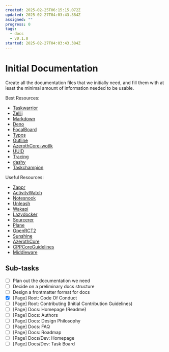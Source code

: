 ```yaml
---
created: 2025-02-25T06:15:15.072Z
updated: 2025-02-27T04:03:43.384Z
assigned: ""
progress: 0
tags:
  - docs
  - v0.1.0
started: 2025-02-27T04:03:43.384Z
---
```


# Initial Documentation

Create all the documentation files that we initially need, and fill them with at least the minimal amount of information needed to be usable.

Best Resources:

- [Taskwarrior](https://github.com/GothenburgBitFactory/taskwarrior/tree/develop/doc)
- [Zellij](https://github.com/zellij-org/zellij/tree/main/docs)
- [Markdown](https://github.com/Python-Markdown/markdown/tree/master/docs)
- [Deno](https://docs.deno.com/runtime/contributing/)
- [FocalBoard](https://github.com/mattermost-community/focalboard/tree/main/docs)
- [Typos](https://github.com/crate-ci/typos/tree/master/docs)
- [Outline](https://github.com/outline/outline/tree/main/docs)
- [AzerothCore-wotlk](https://github.com/azerothcore/azerothcore-wotlk/tree/master)
- [UUID](https://github.com/uuid-rs/uuid/blob/main/CONTRIBUTING.md)
- [Tracing](https://github.com/tokio-rs/tracing/blob/master/CONTRIBUTING.md)
- [dashy](https://github.com/Lissy93/dashy)
- [Taskchampion](https://github.com/GothenburgBitFactory/taskchampion)

Useful Resources:

- [Zappr](https://github.com/zalando/zappr)
- [ActivityWatch](https://github.com/ActivityWatch/activitywatch/blob/master/CONTRIBUTING.md)
- [Notesnook](https://github.com/streetwriters/notesnook/blob/master/CONTRIBUTING.md)
- [Unleash](https://github.com/Unleash/unleash/blob/main/CONTRIBUTING.md)
- [Wakapi](https://github.com/muety/wakapi/wiki)
- [Lazydocker](https://github.com/jesseduffield/lazydocker/blob/master/CONTRIBUTING.md)
- [Sourcerer](https://github.com/sourcerer-io/sourcerer-app/blob/develop/CONTRIBUTING.md)
- [Plane](https://github.com/makeplane/plane/blob/preview/CONTRIBUTING.md)
- [OpenRCT2](https://github.com/OpenRCT2/OpenRCT2/wiki)
- [Sunshine](https://github.com/LizardByte/Sunshine/tree/master/docs)
- [AzerothCore](https://www.azerothcore.org/wiki/home)
- [CPPCoreGuidelines](https://github.com/isocpp/CppCoreGuidelines/blob/master/CONTRIBUTING.md)
- [Middleware](https://github.com/middlewarehq/middleware/blob/main/CONTRIBUTING.md)

## Sub-tasks

- [ ] Plan out the documentation we need
- [ ] Decide on a preliminary docs structure
- [ ] Design a frontmatter format for docs
- [x] [Page] Root: Code Of Conduct
- [ ] [Page] Root: Contributing (Initial Contribution Guidelines)
- [ ] [Page] Docs: Homepage (Readme)
- [ ] [Page] Docs: Authors
- [ ] [Page] Docs: Design Philosophy
- [ ] [Page] Docs: FAQ
- [ ] [Page] Docs: Roadmap
- [ ] [Page] Docs/Dev: Homepage
- [ ] [Page] Docs/Dev: Task Board
